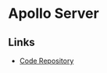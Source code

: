 # Apollo Server

<!--
https://www.npmjs.com/package/apollo-server-micro
-->

## Links

- [Code Repository](https://github.com/apollographql/apollo-server)

<!-- ##

```sh
npm install apollo-server
``` -->
